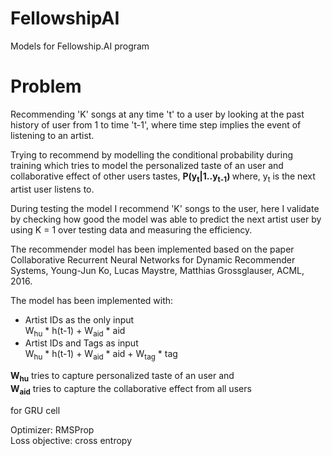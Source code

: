 # FellowshipAI
Models for Fellowship.AI program

# Problem
Recommending 'K' songs at any time 't' to a user by looking at the past history of user from 1 to time 't-1', where time step implies the event of listening to an artist.

Trying to recommend by modelling the conditional probability during training which tries to model the personalized taste of an user and collaborative effect of other users tastes,
    <b> P(y<sub>t</sub>|1..y<sub>t-1</sub>) </b>
where, y<sub>t</sub> is the next artist user listens to.

During testing the model I recommend 'K' songs to the user, here I validate by checking how good the model was able to predict the next artist user by using K = 1 over testing data and measuring the efficiency.

The recommender model has been implemented based on the paper 
Collaborative Recurrent Neural Networks for Dynamic Recommender Systems, Young-Jun Ko, Lucas Maystre, Matthias Grossglauser, ACML, 2016.

The model has been implemented with:
  - Artist IDs as the only input </br>
  W<sub>hu</sub> * h(t-1) + W<sub>aid</sub> * aid </br>
  - Artist IDs and Tags as input </br>
  W<sub>hu</sub> * h(t-1) + W<sub>aid</sub> * aid + W<sub>tag</sub> * tag

<p><b>W<sub>hu</sub></b> tries to capture personalized taste of an user and</br>
<b>W<sub>aid</sub></b> tries to capture the collaborative effect from all users</br></p>
for GRU cell  
<br/>
<p>Optimizer: RMSProp <br/>
Loss objective: cross entropy
</p>

